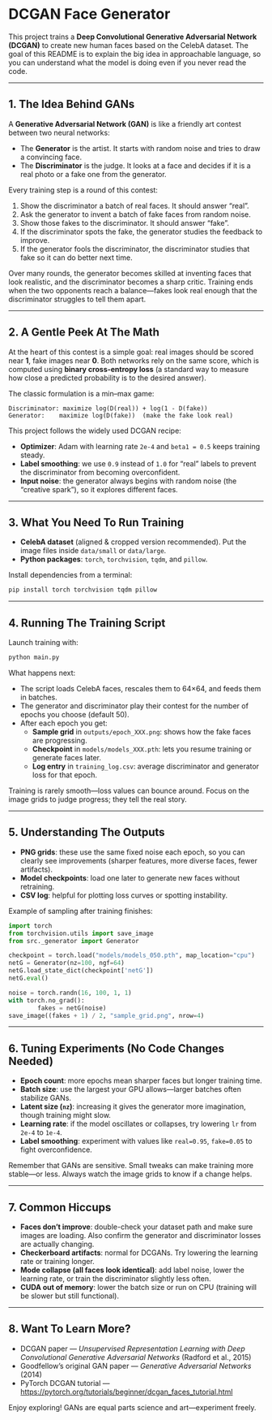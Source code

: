 # DCGAN Face Generator

This project trains a **Deep Convolutional Generative Adversarial Network (DCGAN)** to create new human faces based on the CelebA dataset. The goal of this README is to explain the big idea in approachable language, so you can understand what the model is doing even if you never read the code.

---

## 1. The Idea Behind GANs

A **Generative Adversarial Network (GAN)** is like a friendly art contest between two neural networks:

- The **Generator** is the artist. It starts with random noise and tries to draw a convincing face.
- The **Discriminator** is the judge. It looks at a face and decides if it is a real photo or a fake one from the generator.

Every training step is a round of this contest:

1. Show the discriminator a batch of real faces. It should answer “real”.
2. Ask the generator to invent a batch of fake faces from random noise.
3. Show those fakes to the discriminator. It should answer “fake”.
4. If the discriminator spots the fake, the generator studies the feedback to improve.
5. If the generator fools the discriminator, the discriminator studies that fake so it can do better next time.

Over many rounds, the generator becomes skilled at inventing faces that look realistic, and the discriminator becomes a sharp critic. Training ends when the two opponents reach a balance—fakes look real enough that the discriminator struggles to tell them apart.

---

## 2. A Gentle Peek At The Math

At the heart of this contest is a simple goal: real images should be scored near **1**, fake images near **0**. Both networks rely on the same score, which is computed using **binary cross-entropy loss** (a standard way to measure how close a predicted probability is to the desired answer).

The classic formulation is a min–max game:

```text
Discriminator: maximize log(D(real)) + log(1 - D(fake))
Generator:    maximize log(D(fake))  (make the fake look real)
```

This project follows the widely used DCGAN recipe:

- **Optimizer**: Adam with learning rate `2e-4` and `beta1 = 0.5` keeps training steady.
- **Label smoothing**: we use `0.9` instead of `1.0` for “real” labels to prevent the discriminator from becoming overconfident.
- **Input noise**: the generator always begins with random noise (the “creative spark”), so it explores different faces.

---

## 3. What You Need To Run Training

- **CelebA dataset** (aligned & cropped version recommended). Put the image files inside `data/small` or `data/large`.
- **Python packages**: `torch`, `torchvision`, `tqdm`, and `pillow`.

Install dependencies from a terminal:

```cmd
pip install torch torchvision tqdm pillow
```

---

## 4. Running The Training Script

Launch training with:

```cmd
python main.py
```

What happens next:

- The script loads CelebA faces, rescales them to 64×64, and feeds them in batches.
- The generator and discriminator play their contest for the number of epochs you choose (default 50).
- After each epoch you get:
  - **Sample grid** in `outputs/epoch_XXX.png`: shows how the fake faces are progressing.
  - **Checkpoint** in `models/models_XXX.pth`: lets you resume training or generate faces later.
  - **Log entry** in `training_log.csv`: average discriminator and generator loss for that epoch.

Training is rarely smooth—loss values can bounce around. Focus on the image grids to judge progress; they tell the real story.

---

## 5. Understanding The Outputs

- **PNG grids**: these use the same fixed noise each epoch, so you can clearly see improvements (sharper features, more diverse faces, fewer artifacts).
- **Model checkpoints**: load one later to generate new faces without retraining.
- **CSV log**: helpful for plotting loss curves or spotting instability.

Example of sampling after training finishes:

```python
import torch
from torchvision.utils import save_image
from src._generator import Generator

checkpoint = torch.load("models/models_050.pth", map_location="cpu")
netG = Generator(nz=100, ngf=64)
netG.load_state_dict(checkpoint['netG'])
netG.eval()

noise = torch.randn(16, 100, 1, 1)
with torch.no_grad():
        fakes = netG(noise)
save_image((fakes + 1) / 2, "sample_grid.png", nrow=4)
```

---

## 6. Tuning Experiments (No Code Changes Needed)

- **Epoch count**: more epochs mean sharper faces but longer training time.
- **Batch size**: use the largest your GPU allows—larger batches often stabilize GANs.
- **Latent size (`nz`)**: increasing it gives the generator more imagination, though training might slow.
- **Learning rate**: if the model oscillates or collapses, try lowering `lr` from `2e-4` to `1e-4`.
- **Label smoothing**: experiment with values like `real=0.95`, `fake=0.05` to fight overconfidence.

Remember that GANs are sensitive. Small tweaks can make training more stable—or less. Always watch the image grids to know if a change helps.

---

## 7. Common Hiccups

- **Faces don’t improve**: double-check your dataset path and make sure images are loading. Also confirm the generator and discriminator losses are actually changing.
- **Checkerboard artifacts**: normal for DCGANs. Try lowering the learning rate or training longer.
- **Mode collapse (all faces look identical)**: add label noise, lower the learning rate, or train the discriminator slightly less often.
- **CUDA out of memory**: lower the batch size or run on CPU (training will be slower but still functional).

---

## 8. Want To Learn More?

- DCGAN paper — *Unsupervised Representation Learning with Deep Convolutional Generative Adversarial Networks* (Radford et al., 2015)
- Goodfellow’s original GAN paper — *Generative Adversarial Networks* (2014)
- PyTorch DCGAN tutorial — https://pytorch.org/tutorials/beginner/dcgan_faces_tutorial.html

Enjoy exploring! GANs are equal parts science and art—experiment freely.
